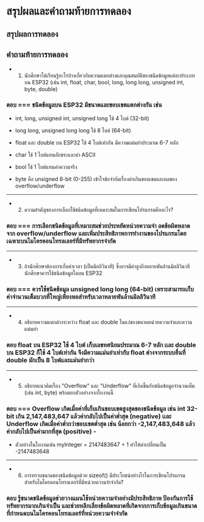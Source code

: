 # สรุปผลและคำถามท้ายการทดลอง

## สรุปผลการทดลอง



## คำถามท้ายการทดลอง

- 1. นักศึกษาได้เรียนรู้อะไรบ้างเกี่ยวกับความแตกต่างและคุณสมบัติของชนิดข้อมูลแต่ละประเภทบน ESP32 (เช่น int, float, char, bool, long, long long, unsigned int, byte, double)
### ตอบ === ชนิดข้อมูลบน ESP32 มีขนาดและขอบเขตแตกต่างกัน เช่น

- int, long, unsigned int, unsigned long ใช้ 4 ไบต์ (32-bit)

- long long, unsigned long long ใช้ 8 ไบต์ (64-bit)

- float และ double บน ESP32 ใช้ 4 ไบต์เท่ากัน มีความแม่นยำประมาณ 6-7 หลัก

- char ใช้ 1 ไบต์แทนอักขระและค่า ASCII

- bool ใช้ 1 ไบต์แทนค่าความจริง

- byte คือ unsigned 8-bit (0-255)
เข้าใจข้อจำกัดเรื่องค่าเกินขอบเขตและผลของ overflow/underflow
--- 
- 2. ความสำคัญของการเลือกใช้ชนิดข้อมูลที่เหมาะสมในการเขียนโปรแกรมคืออะไร?
### ตอบ === การเลือกชนิดข้อมูลที่เหมาะสมช่วยประหยัดหน่วยความจำ ลดข้อผิดพลาดจาก overflow/underflow และเพิ่มประสิทธิภาพการทำงานของโปรแกรมโดยเฉพาะบนไมโครคอนโทรลเลอร์ที่มีทรัพยากรจำกัด
---
- 3. ถ้านักศึกษาต้องการเก็บค่าเวลา (เป็นมิลลิวินาที) ซึ่งอาจมีค่าสูงถึงหลายพันล้านมิลลิวินาที นักศึกษาควรใช้ชนิดข้อมูลใดบน ESP32
### ตอบ === ควรใช้ชนิดข้อมูล unsigned long long (64-bit) เพราะสามารถเก็บค่าจำนวนเต็มบวกที่ใหญ่เพียงพอสำหรับเวลาหลายพันล้านมิลลิวินาที
---
- 4. อธิบายความแตกต่างระหว่าง float และ double ในแง่ของขนาดหน่วยความจำและความแม่นยำ
### ตอบ float บน ESP32 ใช้ 4 ไบต์ เก็บเลขทศนิยมประมาณ 6-7 หลัก เเละ double บน ESP32 ก็ใช้ 4 ไบต์เท่ากัน จึงมีความแม่นยำเท่ากับ float ต่างจากระบบอื่นที่ double มักเป็น 8 ไบต์และแม่นยำกว่า
---
- 5. อธิบายแนวคิดเรื่อง "Overflow" และ "Underflow" ที่เกิดขึ้นกับชนิดข้อมูลจำนวนเต็ม (เช่น int, byte) พร้อมยกตัวอย่างจากใบงานนี้
### ตอบ === Overflow เกิดเมื่อค่าที่เก็บเกินขอบเขตสูงสุดของชนิดข้อมูล เช่น int 32-bit เกิน 2,147,483,647 แล้วค่ากลับไปเป็นค่าต่ำสุด (negative) เเละ Underflow  เกิดเมื่อค่าต่ำกว่าขอบเขตต่ำสุด เช่น น้อยกว่า -2,147,483,648 แล้วค่ากลับไปเป็นค่ามากที่สุด (positive) - 
- ตัวอย่างในใบงานเช่น myInteger = 2147483647 + 1 ทำให้ค่าเปลี่ยนเป็น -2147483648
---
- 6. การทราบขนาดของชนิดข้อมูลด้วย sizeof() มีประโยชน์อย่างไรในการเขียนโปรแกรมสำหรับไมโครคอนโทรลเลอร์ที่มีหน่วยความจำจำกัด?
### ตอบ รู้ขนาดชนิดข้อมูลช่วยวางแผนใช้หน่วยความจำอย่างมีประสิทธิภาพ ป้องกันการใช้ทรัพยากรมากเกินจำเป็น และช่วยหลีกเลี่ยงข้อผิดพลาดที่เกิดจากการเก็บข้อมูลเกินขนาดที่กำหนดบนไมโครคอนโทรลเลอร์ที่หน่วยความจำจำกัด